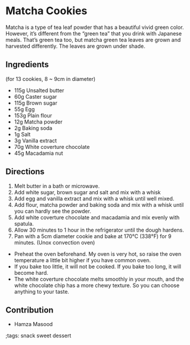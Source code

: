 # Matcha Cookies

Matcha is a type of tea leaf powder that has a beautiful vivid green color. However, it’s different from the “green tea” that you drink with Japanese meals. That’s green tea too, but matcha green tea leaves are grown and harvested differently. The leaves are grown under shade.

## Ingredients
(for 13 cookies, 8 ~ 9cm in diameter)

- 115g Unsalted butter
- 60g Caster sugar
- 115g Brown sugar
- 55g Egg
- 153g Plain flour
- 12g Matcha powder
- 2g Baking soda
- 1g Salt
- 3g Vanilla extract
- 70g White coverture chocolate
- 45g Macadamia nut

## Directions

1. Melt butter in a bath or microwave.
2. Add white sugar, brown sugar and salt and mix with a whisk
3. Add egg and vanilla extract and mix with a whisk until well mixed.
4. Add flour, matcha powder and baking soda and mix with a whisk until you can hardly see the powder.
5. Add white coverture chocolate  and macadamia and mix evenly with spatula.
6. Allow 30 minutes to 1 hour in the refrigerator until the dough hardens.
7. Pan with a 5cm diameter cookie and bake at 170°C (338°F) for 9 minutes. (Unox convection oven)

* Preheat the oven beforehand. My oven is very hot, so raise the oven temperature a little bit higher if you have common oven.
* If you bake too little, it will not be cooked. If you bake too long, it will become hard.
* The white coverture chocolate melts smoothly in your mouth, and the white chocolate chip has a more chewy texture. So you can choose anything to your taste.

## Contribution
- Hamza Masood

;tags: snack sweet dessert
